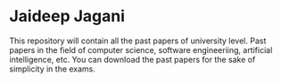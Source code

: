# Jaideep Jagani
This repository will contain all the past papers of university level.
Past papers in the field of computer science, software engineeriing, artificial intelligence, etc.
You can download the past papers for the sake of simplicity in the exams.
